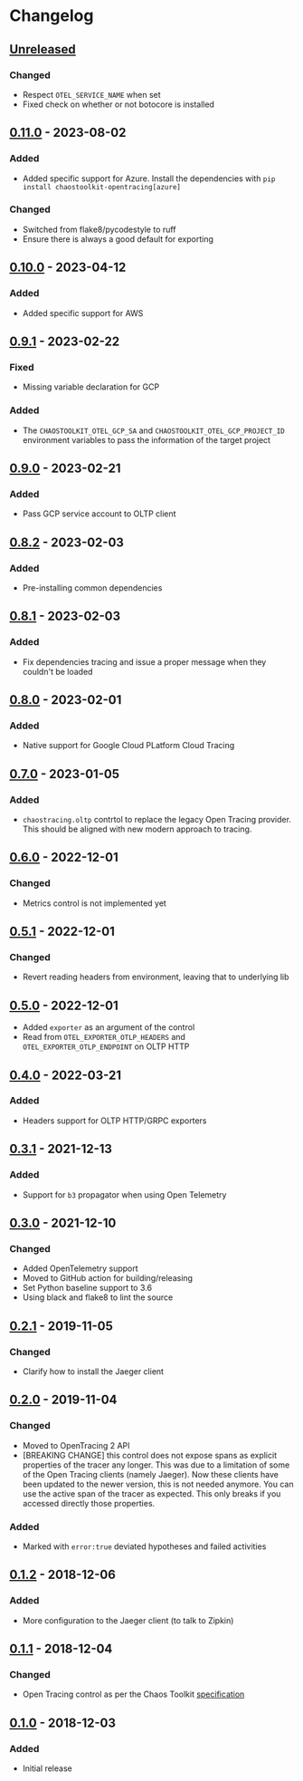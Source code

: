 # Changelog

## [Unreleased][]

[Unreleased]: https://github.com/chaostoolkit-incubator/chaostoolkit-opentracing/compare/0.11.0...HEAD

### Changed

- Respect `OTEL_SERVICE_NAME` when set
- Fixed check on whether or not botocore is installed

## [0.11.0][] - 2023-08-02

[0.11.0]: https://github.com/chaostoolkit-incubator/chaostoolkit-opentracing/compare/0.10.0...0.11.0

### Added

- Added specific support for Azure. Install the dependencies with `pip install chaostoolkit-opentracing[azure]`

### Changed

- Switched from flake8/pycodestyle to ruff
- Ensure there is always a good default for exporting

## [0.10.0][] - 2023-04-12

[0.10.0]: https://github.com/chaostoolkit-incubator/chaostoolkit-opentracing/compare/0.9.1...0.10.0

### Added

- Added specific support for AWS

## [0.9.1][] - 2023-02-22

[0.9.1]: https://github.com/chaostoolkit-incubator/chaostoolkit-opentracing/compare/0.9.0...0.9.1

### Fixed

- Missing variable declaration for GCP

### Added

- The `CHAOSTOOLKIT_OTEL_GCP_SA` and `CHAOSTOOLKIT_OTEL_GCP_PROJECT_ID`
  environment variables to pass the information of the target project

## [0.9.0][] - 2023-02-21

[0.9.0]: https://github.com/chaostoolkit-incubator/chaostoolkit-opentracing/compare/0.8.2...0.9.0

### Added

- Pass GCP service account to OLTP client

## [0.8.2][] - 2023-02-03

[0.8.2]: https://github.com/chaostoolkit-incubator/chaostoolkit-opentracing/compare/0.8.1...0.8.2

### Added

- Pre-installing common dependencies

## [0.8.1][] - 2023-02-03

[0.8.1]: https://github.com/chaostoolkit-incubator/chaostoolkit-opentracing/compare/0.8.0...0.8.1

### Added

- Fix dependencies tracing and issue a proper message when they couldn't be loaded

## [0.8.0][] - 2023-02-01

[0.8.0]: https://github.com/chaostoolkit-incubator/chaostoolkit-opentracing/compare/0.7.0...0.8.0

### Added

- Native support for Google Cloud PLatform Cloud Tracing

## [0.7.0][] - 2023-01-05

[0.7.0]: https://github.com/chaostoolkit-incubator/chaostoolkit-opentracing/compare/0.6.0...0.7.0

### Added

- `chaostracing.oltp` contrtol to replace the legacy Open Tracing provider.
  This should be aligned with new modern approach to tracing.

## [0.6.0][] - 2022-12-01

[0.6.0]: https://github.com/chaostoolkit-incubator/chaostoolkit-opentracing/compare/0.5.1...0.6.0

### Changed

- Metrics control is not implemented yet

## [0.5.1][] - 2022-12-01

[0.5.1]: https://github.com/chaostoolkit-incubator/chaostoolkit-opentracing/compare/0.5.0...0.5.1

### Changed

- Revert reading headers from environment, leaving that to underlying lib

## [0.5.0][] - 2022-12-01

[0.5.0]: https://github.com/chaostoolkit-incubator/chaostoolkit-opentracing/compare/0.4.0...0.5.0

- Added `exporter` as an argument of the control
- Read from `OTEL_EXPORTER_OTLP_HEADERS` and `OTEL_EXPORTER_OTLP_ENDPOINT` on OLTP HTTP


## [0.4.0][] - 2022-03-21

[0.4.0]: https://github.com/chaostoolkit-incubator/chaostoolkit-opentracing/compare/0.3.1...0.4.0

### Added

-   Headers support for OLTP HTTP/GRPC exporters

## [0.3.1][] - 2021-12-13

[0.3.1]: https://github.com/chaostoolkit-incubator/chaostoolkit-opentracing/compare/0.3.0...0.3.1

### Added

-   Support for `b3` propagator when using Open Telemetry

## [0.3.0][] - 2021-12-10

[0.3.0]: https://github.com/chaostoolkit-incubator/chaostoolkit-opentracing/compare/0.2.1...0.3.0

### Changed

-   Added OpenTelemetry support
-   Moved to GitHub action for building/releasing
-   Set Python baseline support to 3.6
-   Using black and flake8 to lint the source

## [0.2.1][] - 2019-11-05

[0.2.1]: https://github.com/chaostoolkit-incubator/chaostoolkit-opentracing/compare/0.2.0...0.2.1

### Changed

-   Clarify how to install the Jaeger client

## [0.2.0][] - 2019-11-04

[0.2.0]: https://github.com/chaostoolkit-incubator/chaostoolkit-opentracing/compare/0.1.2...0.2.0

### Changed

-   Moved to OpenTracing 2 API
-   [BREAKING CHANGE] this control does not expose spans as explicit properties
    of the tracer any longer. This was due to a limitation of some of the
    Open Tracing clients (namely Jaeger). Now these clients have been updated
    to the newer version, this is not needed anymore. You can use the
    active span of the tracer as expected. This only breaks if you accessed
    directly those properties.

### Added

-   Marked with `error:true` deviated hypotheses and failed activities

## [0.1.2][] - 2018-12-06

[0.1.2]: https://github.com/chaostoolkit-incubator/chaostoolkit-opentracing/compare/0.1.1...0.1.2

### Added

-   More configuration to the Jaeger client (to talk to Zipkin)

## [0.1.1][] - 2018-12-04

[0.1.1]: https://github.com/chaostoolkit-incubator/chaostoolkit-opentracing/compare/0.1.0...0.1.1

### Changed

-   Open Tracing control as per the Chaos Toolkit [specification][spec]

[spec]: https://docs.chaostoolkit.org/reference/api/experiment/#controls

## [0.1.0][] - 2018-12-03

[0.1.0]: https://github.com/chaostoolkit-incubator/chaostoolkit-opentracing/tree/0.1.0

### Added

-   Initial release
